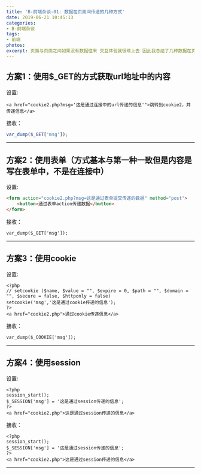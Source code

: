 ```yaml
---
title: 'B-前端杂谈-01: 数据在页面间传递的几种方式'
date: 2019-06-21 10:45:13
categories:
- B-前端杂谈
tags:
- 前端
photos:
excerpt: 页面与页面之间如果没有数据往来 交互体验就很难上去 因此我总结了几种数据在页面间传递的方式
---
```

## 方案1：使用$_GET的方式获取url地址中的内容

设置:

```php+HTML
<a href="cookie2.php?msg='这是通过连接中的url传递的信息'">跳转到cookie2，并传递信息</a>

```

接收：

```php
var_dump($_GET['msg']);
```

------



## 方案2：使用表单（方式基本与第一种一致但是内容是写在表单中，不是在连接中）

设置:

```HTML
<form action="cookie2.php?msg=这是通过表单提交传递的数据" method="post">
    <button>通过表单action传递数据</button>
</form>
```

接收：

```
var_dump($_GET['msg']);
```

------



## 方案3：使用cookie

设置:

```php+HTML
<?php 
// setcookie ($name, $value = "", $expire = 0, $path = "", $domain = "", $secure = false, $httponly = false)
setcookie('msg','这是通过cookie传递的信息');
?>
<a href="cookie2.php">通过cookie传递信息</a>
```

接收：

```
var_dump($_COOKIE['msg']);
```

------



## 方案4：使用session

设置:

```php+HTML
<?php 
session_start();
$_SESSION['msg'] = '这是通过session传递的信息';
?>
<a href="cookie2.php">这是通过session传递的信息</a>

```

接收：

```
<?php 
session_start();
$_SESSION['msg'] = '这是通过session传递的信息';
?>
<a href="cookie2.php">这是通过session传递的信息</a>
```

------

